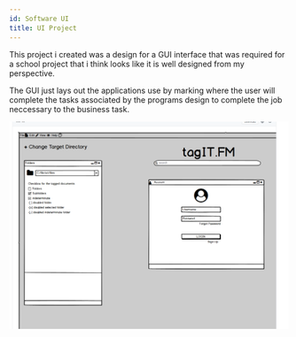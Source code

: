 ```yaml
---
id: Software UI
title: UI Project
---
```


This project i created was a design for a GUI interface that was required for a school project that i think looks like it is well designed from my perspective. 

The GUI just lays out the applications use by marking where the user will complete the tasks associated by the programs design to complete the job neccessary to the business task.

![Add alternate text for image](./assets/ui.png)
